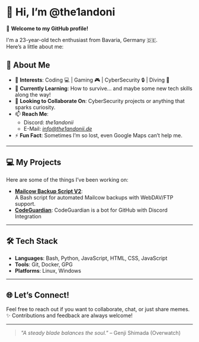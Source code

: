 # 👋 Hi, I’m @the1andoni  

🎉 **Welcome to my GitHub profile!**  

I'm a 23-year-old tech enthusiast from Bavaria, Germany 🇩🇪.  
Here’s a little about me:  

## 🌟 About Me  
- 👀 **Interests**: Coding 💻 | Gaming 🎮 | CyberSecurity 🔒 | Diving 🌊  
- 🌱 **Currently Learning**: How to survive... and maybe some new tech skills along the way!  
- 💞️ **Looking to Collaborate On**: CyberSecurity projects or anything that sparks curiosity.  
- 📫 **Reach Me**:  
  - Discord: *the1andonii*  
  - E-Mail: *info@the1andonii.de*  
- ⚡ **Fun Fact**: Sometimes I’m so lost, even Google Maps can’t help me.  

---

## 💻 My Projects  
Here are some of the things I’ve been working on:  
- **[Mailcow Backup Script V2](https://github.com/The1AndOni/Mailcow-BackupV2)**:  
  A Bash script for automated Mailcow backups with WebDAV/FTP support.
- **[CodeGuardian](https://github.com/the1andoni/CodeGuardian)**:
  CodeGuardian is a bot for GitHub with Discord Integration 

---

## 🛠️ Tech Stack  
- **Languages**: Bash, Python, JavaScript, HTML, CSS, JavaScript  
- **Tools**: Git, Docker, GPG  
- **Platforms**: Linux, Windows  

---

## 🌐 Let’s Connect!  
Feel free to reach out if you want to collaborate, chat, or just share memes.  
✨ Contributions and feedback are always welcome!  

---

> _"A steady blade balances the soul."_ – Genji Shimada (Overwatch)  
